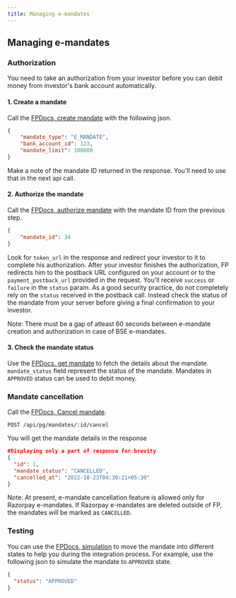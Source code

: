 ```yaml
---
title: Managing e-mandates
---
```

## Managing e-mandates
### Authorization

You need to take an authorization from your investor before you can debit money from investor's bank account automatically.

#### 1. Create a mandate

Call the [FPDocs, create mandate](https://fintechprimitives.com/docs/api/#create-a-mandate-enach) with the following json.

```json
{
	"mandate_type": "E_MANDATE",
	"bank_account_id": 123,
	"mandate_limit": 100000
}
```
Make a note of the mandate ID returned in the response. You'll need to use that in the next api call.

#### 2. Authorize the mandate

Call the [FPDocs, authorize mandate](https://fintechprimitives.com/docs/api/#authorize-a-mandate-enach) with the mandate ID from the previous step.

```json
{
	"mandate_id": 34
}
```

Look for `token_url` in the response and redirect your investor to it to complete his authorization. After your investor finishes the authorization, FP redirects him to the postback URL configured on your account or to the `payment_postback_url` provided in the request. You'll receive `success` or `failure` in the `status` param. As a good security practice, do not completely rely on the `status` received in the postback call. Instead check the status of the mandate from your server before giving a final confirmation to your investor.  

Note: There must be a gap of atleast 60 seconds between e-mandate creation and authorization in case of BSE e-mandates.
#### 3. Check the mandate status

Use the [FPDocs, get mandate](https://fintechprimitives.com/api/#fetch-a-mandate) to fetch the details about the mandate. `mandate_status` field represent the status of the mandate. Mandates in `APPROVED` status can be used to debit money.  


### Mandate cancellation
Call the [FPDocs, Cancel mandate](https://fintechprimitives.com/docs/api/#cancel-mandate).

`POST /api/pg/mandates/:id/cancel`

You will get the mandate details in the response
```json
#Displaying only a part of response for brevity
{
  "id": 1,
  "mandate_status": "CANCELLED",
  "cancelled_at": "2022-10-23T04:30:21+05:30"
}
```
Note: At present, e-mandate cancellation feature is allowed only for Razorpay e-mandates. If Razorpay e-mandates are deleted outside of FP, the mandates will be marked as `CANCELLED`.

### Testing

You can use the [FPDocs, simulation](https://fintechprimitives.com/docs/api/#mandate-simulation) to move the mandate into different states to help you during the integration process. For example, use the following json to simulate the mandate to `APPROVED` state.

```json
{
  "status": "APPROVED"
}
```